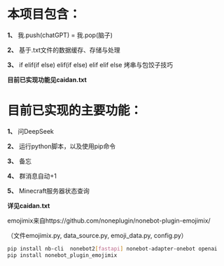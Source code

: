 # 本项目包含：

**1、** 我.push(chatGPT) = 我.pop(脑子)

**2、** 基于.txt文件的数据缓存、存储与处理

**3、** if elif(if else) elif(if else) elif elif else 烤串与包饺子技巧

**目前已实现功能见caidan.txt**

# 目前已实现的主要功能：

**1、** 问DeepSeek

**2、** 运行python脚本，以及使用pip命令

**3、** 备忘

**4、** 群消息自动+1

**5、** Minecraft服务器状态查询

**详见caidan.txt** 

emojimix来自https://github.com/noneplugin/nonebot-plugin-emojimix/

（文件emojimix.py, data_source.py, emoji_data.py, config.py）




```bash
pip install nb-cli  nonebot2[fastapi] nonebot-adapter-onebot openai
pip install nonebot_plugin_emojimix
```
